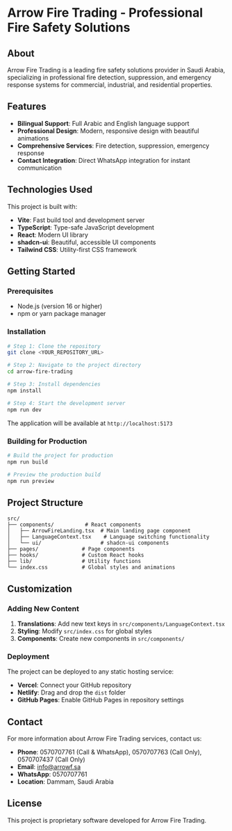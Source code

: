 # Arrow Fire Trading - Professional Fire Safety Solutions

## About

Arrow Fire Trading is a leading fire safety solutions provider in Saudi Arabia, specializing in professional fire detection, suppression, and emergency response systems for commercial, industrial, and residential properties.

## Features

- **Bilingual Support**: Full Arabic and English language support
- **Professional Design**: Modern, responsive design with beautiful animations
- **Comprehensive Services**: Fire detection, suppression, emergency response
- **Contact Integration**: Direct WhatsApp integration for instant communication

## Technologies Used

This project is built with:

- **Vite**: Fast build tool and development server
- **TypeScript**: Type-safe JavaScript development
- **React**: Modern UI library
- **shadcn-ui**: Beautiful, accessible UI components
- **Tailwind CSS**: Utility-first CSS framework

## Getting Started

### Prerequisites

- Node.js (version 16 or higher)
- npm or yarn package manager

### Installation

```sh
# Step 1: Clone the repository
git clone <YOUR_REPOSITORY_URL>

# Step 2: Navigate to the project directory
cd arrow-fire-trading

# Step 3: Install dependencies
npm install

# Step 4: Start the development server
npm run dev
```

The application will be available at `http://localhost:5173`

### Building for Production

```sh
# Build the project for production
npm run build

# Preview the production build
npm run preview
```

## Project Structure

```
src/
├── components/          # React components
│   ├── ArrowFireLanding.tsx  # Main landing page component
│   ├── LanguageContext.tsx    # Language switching functionality
│   └── ui/                   # shadcn-ui components
├── pages/              # Page components
├── hooks/              # Custom React hooks
├── lib/                # Utility functions
└── index.css           # Global styles and animations
```

## Customization

### Adding New Content

1. **Translations**: Add new text keys in `src/components/LanguageContext.tsx`
2. **Styling**: Modify `src/index.css` for global styles
3. **Components**: Create new components in `src/components/`

### Deployment

The project can be deployed to any static hosting service:

- **Vercel**: Connect your GitHub repository
- **Netlify**: Drag and drop the `dist` folder
- **GitHub Pages**: Enable GitHub Pages in repository settings

## Contact

For more information about Arrow Fire Trading services, contact us:

- **Phone**: 0570707761 (Call & WhatsApp), 0570707763 (Call Only), 0570707437 (Call Only)
- **Email**: info@arrowf.sa
- **WhatsApp**: 0570707761
- **Location**: Dammam, Saudi Arabia

## License

This project is proprietary software developed for Arrow Fire Trading.
